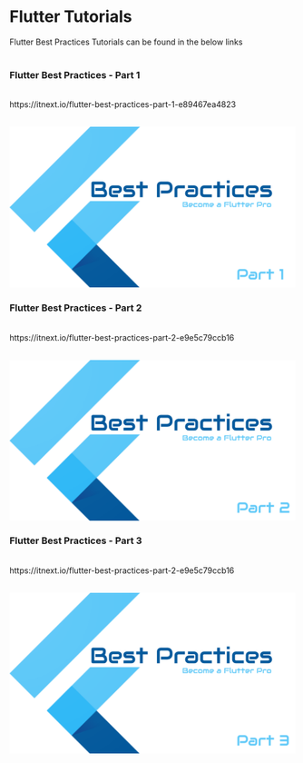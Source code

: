 <h1>Flutter Tutorials</h1>

Flutter Best Practices Tutorials can be found in the below links
<br /><br />
<h3>Flutter Best Practices - Part 1 </h3>
<br />
https://itnext.io/flutter-best-practices-part-1-e89467ea4823
<br />
<br />

[![alt text][1]][2]

[1]: https://github.com/MrVipinVijayan/flutter_tutorials/blob/flutter_best_practices/flutter_tutorials/thumbnails/bp1.png?raw=true
[2]: https://itnext.io/flutter-best-practices-part-1-e89467ea4823

<h3>Flutter Best Practices - Part 2</h3>
<br />
https://itnext.io/flutter-best-practices-part-2-e9e5c79ccb16
<br />
<br />

[![alt text][3]][4]

[3]: https://github.com/MrVipinVijayan/flutter_tutorials/blob/flutter_best_practices/flutter_tutorials/thumbnails/bp2.png?raw=true
[4]: https://itnext.io/flutter-best-practices-part-2-e9e5c79ccb16

<h3>Flutter Best Practices - Part 3</h3>
<br />
https://itnext.io/flutter-best-practices-part-2-e9e5c79ccb16
<br />
<br />

[![alt text][5]][6]

[5]: https://github.com/MrVipinVijayan/flutter_tutorials/blob/flutter_best_practices/flutter_tutorials/thumbnails/bp3.png?raw=true
[6]: https://itnext.io/flutter-best-practices-part-2-e9e5c79ccb16

